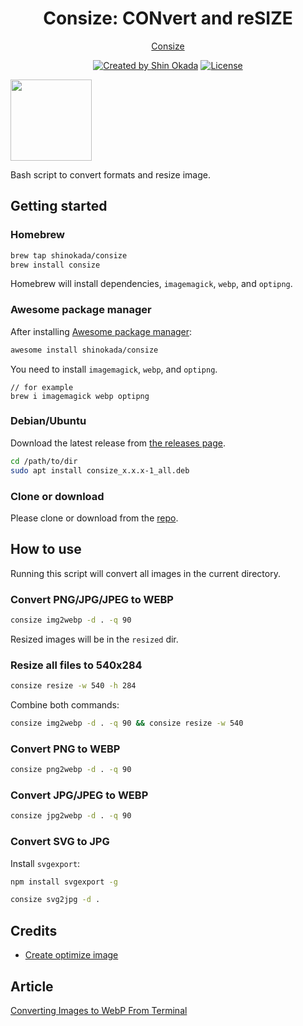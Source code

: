 <h1 align="center">Consize: CONvert and reSIZE</h1>

<p align="center">
<a href="https://consize.codewithshin.com/">Consize</a>
</p>

<p align="center">
<a href="https://twitter.com/shinokada" rel="nofollow"><img src="https://img.shields.io/badge/created%20by-@shinokada-4BBAAB.svg" alt="Created by Shin Okada"></a>
<a href="https://opensource.org/licenses/MIT" rel="nofollow"><img src="https://img.shields.io/github/license/shinokada/consize" alt="License"></a>
</p>

<p><a href="https://github.com/sponsors/shinokada"><img src="https://img.shields.io/static/v1?label=Sponsor&message=%E2%9D%A4&logo=GitHub&color=%23fe8e86" width="130"></a></p>

Bash script to convert formats and resize image.

## Getting started

### Homebrew

```sh
brew tap shinokada/consize
brew install consize
```

Homebrew will install dependencies, `imagemagick`, `webp`, and `optipng`.

### Awesome package manager

After installing [Awesome package manager](https://github.com/shinokada/awesome):

```sh
awesome install shinokada/consize
```

You need to install `imagemagick`, `webp`, and `optipng`.

```
// for example
brew i imagemagick webp optipng
```

### Debian/Ubuntu

Download the latest release from [the releases page](https://github.com/shinokada/consize/releases).

```sh
cd /path/to/dir
sudo apt install consize_x.x.x-1_all.deb
``` 

### Clone or download

Please clone or download from the [repo](https://github.com/shinokada/consize).

## How to use

Running this script will convert all images in the current directory.

### Convert PNG/JPG/JPEG to WEBP

```sh
consize img2webp -d . -q 90
```

Resized images will be in the `resized` dir.

### Resize all files to 540x284

```sh
consize resize -w 540 -h 284
```

Combine both commands:

```sh
consize img2webp -d . -q 90 && consize resize -w 540
```

### Convert PNG to WEBP

```sh
consize png2webp -d . -q 90
```

### Convert JPG/JPEG to WEBP

```sh
consize jpg2webp -d . -q 90
```

### Convert SVG to JPG

Install `svgexport`:

```sh
npm install svgexport -g
```

```sh
consize svg2jpg -d .
```

## Credits

- [Create optimize image](https://github.com/shinokada/create-optimize-images)

## Article

[Converting Images to WebP From Terminal](https://medium.com/mkdir-awesome/converting-images-to-webp-from-terminal-ab84f3bc6e20)